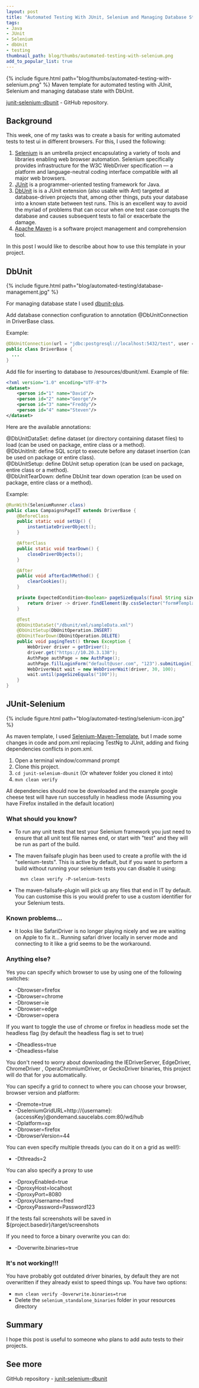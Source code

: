 ```yaml
---
layout: post
title: "Automated Testing With JUnit, Selenium and Managing Database State"
tags:
- Java
- JUnit
- Selenium
- dbUnit
- testing
thumbnail_path: blog/thumbs/automated-testing-with-selenium.png
add_to_popular_list: true
---
```


{% include figure.html path="blog/thumbs/automated-testing-with-selenium.png" %}
Maven template for automated testing with JUnit, Selenium and managing database state with DbUnit.

[junit-selenium-dbunit](https://github.com/Marat555/junit-selenium-dbunit) - GitHub repository.

## Background
This week, one of my tasks was to create a basis for writing automated tests to test ui in different browsers. For this, I used the following:
1. [Selenium](https://github.com/SeleniumHQ/selenium) is an umbrella project encapsulating a variety of tools and libraries enabling web browser automation. Selenium specifically provides infrastructure for the W3C WebDriver specification — a platform and language-neutral coding interface compatible with all major web browsers.
2. [JUnit](https://github.com/junit-team/junit4) is a programmer-oriented testing framework for Java.
3. [DbUnit](http://dbunit.sourceforge.net/) is  is a JUnit extension (also usable with Ant) targeted at database-driven projects that, among other things, puts your database into a known state between test runs. This is an excellent way to avoid the myriad of problems that can occur when one test case corrupts the database and causes subsequent tests to fail or exacerbate the damage.
4. [Apache Maven](https://maven.apache.org/) is a software project management and comprehension tool.

In this post I would like to describe about how to use this template in your project.

## DbUnit

{% include figure.html path="blog/automated-testing/database-management.jpg" %}

For managing database state I used [dbunit-plus](https://github.com/mjeanroy/dbunit-plus).

Add database connection configuration to annotation @DbUnitConnection in DriverBase class.

Example:

```java
@DbUnitConnection(url = "jdbc:postgresql://localhost:5432/test", user = "deep", password = "123")
public class DriverBase {
  ...
}
```

Add file for inserting to database to /resources/dbunit/xml. Example of file:

```xml
<?xml version="1.0" encoding="UTF-8"?>
<dataset>
    <person id="1" name="David"/>
    <person id="2" name="George"/>
    <person id="3" name="Freddy"/>
    <person id="4" name="Steven"/>
</dataset>
```

Here are the available annotations:

@DbUnitDataSet: define dataset (or directory containing dataset files) to load (can be used on package, entire class or a method).<br />
@DbUnitInit: define SQL script to execute before any dataset insertion (can be used on package or entire class).<br />
@DbUnitSetup: define DbUnit setup operation (can be used on package, entire class or a method).<br />
@DbUnitTearDown: define DbUnit tear down operation (can be used on package, entire class or a method).<br />

Example:

```java
@RunWith(SeleniumRunner.class)
public class CampaignsPageIT extends DriverBase {
    @BeforeClass
    public static void setUp() {
        instantiateDriverObject();
    }

    @AfterClass
    public static void tearDown() {
        closeDriverObjects();
    }

    @After
    public void afterEachMethod() {
        clearCookies();
    }

    private ExpectedCondition<Boolean> pageSizeEquals(final String size) {
        return driver -> driver.findElement(By.cssSelector("form#TemplateBackupForm > div:nth-of-type(2) > div:nth-of-type(2) > div > div:nth-of-type(2) > div:nth-of-type(4) > div > span:nth-of-type(2) > span > ul > li:nth-of-type(3) > a")).getText().equals(size);
    }

    @Test
    @DbUnitDataSet("/dbunit/xml/sampleData.xml")
    @DbUnitSetup(DbUnitOperation.INSERT)
    @DbUnitTearDown(DbUnitOperation.DELETE)
    public void pagingTest() throws Exception {
        WebDriver driver = getDriver();
        driver.get("https://10.20.3.138");
        AuthPage authPage = new AuthPage();
        authPage.fillLoginForm("default@user.com", "123").submitLogin();
        WebDriverWait wait = new WebDriverWait(driver, 30, 100);
        wait.until(pageSizeEquals("100"));
    }
}
```

## JUnit-Selenium 

{% include figure.html path="blog/automated-testing/selenium-icon.jpg" %}

As maven template, I used [Selenium-Maven-Template](https://github.com/Ardesco/Selenium-Maven-Template), but I made some changes in code and pom.xml replacing TestNg to JUnit, adding and fixing dependencies conflicts in pom.xml.

1. Open a terminal window/command prompt
2. Clone this project.
3. `cd junit-selenium-dbunit` (Or whatever folder you cloned it into)
4. `mvn clean verify`

All dependencies should now be downloaded and the example google cheese test will have run successfully in headless mode (Assuming you have Firefox installed in the default location)

### What should you know?

- To run any unit tests that test your Selenium framework you just need to ensure that all unit test file names end, or start with "test" and they will be run as part of the build.
- The maven failsafe plugin has been used to create a profile with the id "selenium-tests".  This is active by default, but if you want to perform a build without running your selenium tests you can disable it using:

        mvn clean verify -P-selenium-tests
        
- The maven-failsafe-plugin will pick up any files that end in IT by default.  You can customise this is you would prefer to use a custom identifier for your Selenium tests.

### Known problems...

- It looks like SafariDriver is no longer playing nicely and we are waiting on Apple to fix it... Running safari driver locally in server mode and connecting to it like a grid seems to be the workaround.

### Anything else?

Yes you can specify which browser to use by using one of the following switches:

- -Dbrowser=firefox
- -Dbrowser=chrome
- -Dbrowser=ie
- -Dbrowser=edge
- -Dbrowser=opera

If you want to toggle the use of chrome or firefox in headless mode set the headless flag (by default the headless flag is set to true)

- -Dheadless=true
- -Dheadless=false

You don't need to worry about downloading the IEDriverServer, EdgeDriver, ChromeDriver , OperaChromiumDriver, or GeckoDriver binaries, this project will do that for you automatically.

You can specify a grid to connect to where you can choose your browser, browser version and platform:

- -Dremote=true 
- -DseleniumGridURL=http://{username}:{accessKey}@ondemand.saucelabs.com:80/wd/hub 
- -Dplatform=xp 
- -Dbrowser=firefox 
- -DbrowserVersion=44

You can even specify multiple threads (you can do it on a grid as well!):

- -Dthreads=2

You can also specify a proxy to use

- -DproxyEnabled=true
- -DproxyHost=localhost
- -DproxyPort=8080
- -DproxyUsername=fred
- -DproxyPassword=Password123

If the tests fail screenshots will be saved in ${project.basedir}/target/screenshots

If you need to force a binary overwrite you can do:

- -Doverwrite.binaries=true

### It's not working!!!

You have probably got outdated driver binaries, by default they are not overwritten if they already exist to speed things up.  You have two options:

- `mvn clean verify -Doverwrite.binaries=true`
- Delete the `selenium_standalone_binaries` folder in your resources directory

## Summary

I hope this post is useful to someone who plans to add auto tests to their projects.

## See more 

GitHub repository - [junit-selenium-dbunit](https://github.com/Marat555/junit-selenium-dbunit)